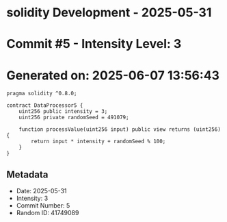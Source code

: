 ﻿# solidity Development - 2025-05-31
# Commit #5 - Intensity Level: 3
# Generated on: 2025-06-07 13:56:43
```solidity
pragma solidity ^0.8.0;

contract DataProcessor5 {
    uint256 public intensity = 3;
    uint256 private randomSeed = 491079;

    function processValue(uint256 input) public view returns (uint256) {
        return input * intensity + randomSeed % 100;
    }
}
```
## Metadata
- Date: 2025-05-31
- Intensity: 3
- Commit Number: 5
- Random ID: 41749089
